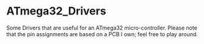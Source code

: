# ATmega32_Drivers
Some Drivers that are useful for an ATmega32 micro-controller.
Please note that the pin assignments are based on a PCB I own; feel free to play around.
